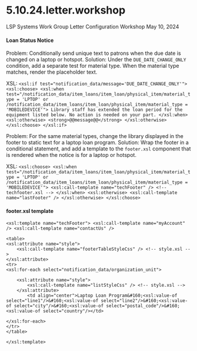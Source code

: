 # 5.10.24.letter.workshop
LSP Systems Work Group Letter Configuration Workshop May 10, 2024

#### Loan Status Notice
Problem: Conditionally send unique text to patrons when the due date is changed on a laptop or hotspot.
Solution: Under the `DUE_DATE_CHANGE_ONLY` condition, add a separate test for material type. When the material type matches, render the placeholder text.

XSL:
`<xsl:if test="notification_data/message='DUE_DATE_CHANGE_ONLY'">
                                <xsl:choose>
                                    <xsl:when test="/notification_data/item_loans/item_loan/physical_item/material_type = 'LPTOP' or /notification_data/item_loans/item_loan/physical_item/material_type = 'MOBILEDEVICE'">
                                        Library staff has extended the loan period for the equipment listed below. No action is needed on your part.
                                    </xsl:when>
                                    <xsl:otherwise>
                                        <strong>@@message@@</strong>
                                    </xsl:otherwise>
                                </xsl:choose>
                            </xsl:if>`


Problem: For the same material types, change the library displayed in the footer to static text for a laptop loan program.
Solution: Wrap the footer in a conditional statement, and add a template to the `footer.xsl` component that is rendered when the notice is for a laptop or hotspot.

XSL:
`<xsl:choose>
<xsl:when test="/notification_data/item_loans/item_loan/physical_item/material_type = 'LPTOP' or /notification_data/item_loans/item_loan/physical_item/material_type = 'MOBILEDEVICE'">
<xsl:call-template name="techFooter" /> <!-- techfooter.xsl -->
</xsl:when>
<xsl:otherwise>
<xsl:call-template name="lastFooter" />
</xsl:otherwise>
</xsl:choose>`

#### footer.xsl template
`<xsl:template name="techFooter">
<xsl:call-template name="myAccount" />
 <xsl:call-template name="contactUs" />`

	<table>
	<xsl:attribute name="style">
		<xsl:call-template name="footerTableStyleCss" /> <!-- style.xsl -->
	</xsl:attribute>
	<tr>
	<xsl:for-each select="notification_data/organization_unit">

		<xsl:attribute name="style">
			<xsl:call-template name="listStyleCss" /> <!-- style.xsl -->
		</xsl:attribute>
			<td align="center">Laptop Loan Program&#160;<xsl:value-of select="line1"/>&#160;<xsl:value-of select="line2"/>&#160;<xsl:value-of select="city"/>&#160;<xsl:value-of select="postal_code"/>&#160;<xsl:value-of select="country"/></td>

	</xsl:for-each>
	</tr>
	</table>
`</xsl:template>`
